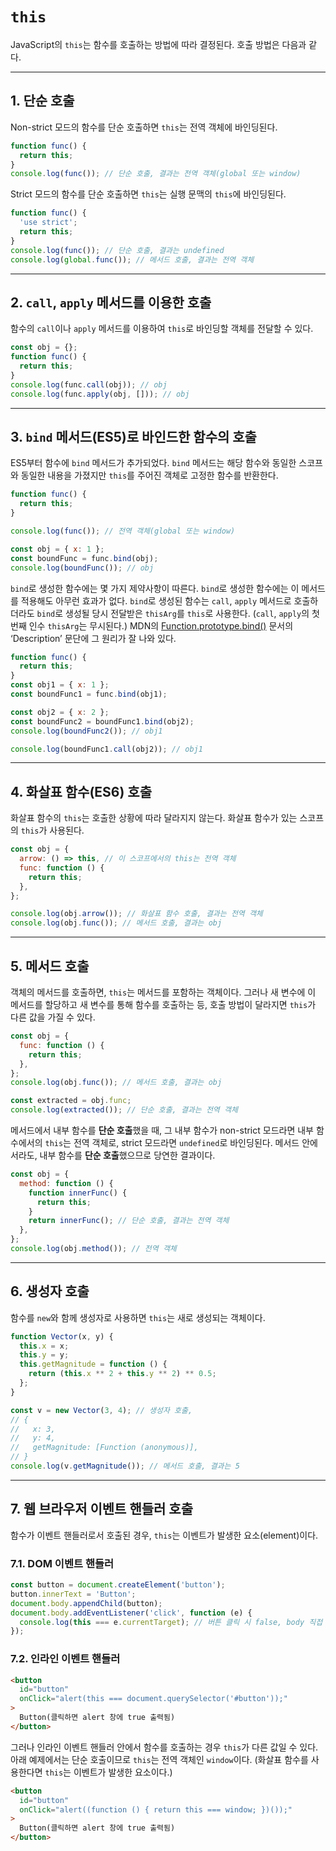 # `this`

JavaScript의 `this`는 함수를 호출하는 방법에 따라 결정된다. 호출 방법은 다음과 같다.

-----

## 1. 단순 호출

Non-strict 모드의 함수를 단순 호출하면 `this`는 전역 객체에 바인딩된다.

```javascript
function func() {
  return this;
}
console.log(func()); // 단순 호출, 결과는 전역 객체(global 또는 window)
```

Strict 모드의 함수를 단순 호출하면 `this`는 실행 문맥의 `this`에 바인딩된다.

```javascript
function func() {
  'use strict';
  return this;
}
console.log(func()); // 단순 호출, 결과는 undefined
console.log(global.func()); // 메서드 호출, 결과는 전역 객체
```

-----

## 2. `call`, `apply` 메서드를 이용한 호출

함수의 `call`이나 `apply` 메서드를 이용하여 `this`로 바인딩할 객체를 전달할 수 있다.

```javascript
const obj = {};
function func() {
  return this;
}
console.log(func.call(obj)); // obj
console.log(func.apply(obj, [])); // obj
```

-----

## 3. `bind` 메서드(ES5)로 바인드한 함수의 호출

ES5부터 함수에 `bind` 메서드가 추가되었다. `bind` 메서드는 해당 함수와 동일한 스코프와 동일한 내용을 가졌지만 `this`를 주어진 객체로 고정한 함수를 반환한다.

```javascript
function func() {
  return this;
}

console.log(func()); // 전역 객체(global 또는 window)

const obj = { x: 1 };
const boundFunc = func.bind(obj);
console.log(boundFunc()); // obj
```

`bind`로 생성한 함수에는 몇 가지 제약사항이 따른다. `bind`로 생성한 함수에는 이 메서드를 적용해도 아무런 효과가 없다. `bind`로 생성된 함수는 `call`, `apply` 메서드로 호출하더라도 `bind`로 생성될 당시 전달받은 `thisArg`를 `this`로 사용한다. (`call`, `apply`의 첫 번째 인수 `thisArg`는 무시된다.) MDN의 [Function.prototype.bind()](https://developer.mozilla.org/en-US/docs/Web/JavaScript/Reference/Global_Objects/Function/bind) 문서의 ‘Description’ 문단에 그 원리가 잘 나와 있다.

```javascript
function func() {
  return this;
}
const obj1 = { x: 1 };
const boundFunc1 = func.bind(obj1);

const obj2 = { x: 2 };
const boundFunc2 = boundFunc1.bind(obj2);
console.log(boundFunc2()); // obj1

console.log(boundFunc1.call(obj2)); // obj1
```

-----

## 4. 화살표 함수(ES6) 호출

화살표 함수의 `this`는 호출한 상황에 따라 달라지지 않는다. 화살표 함수가 있는 스코프의 `this`가 사용된다.

```javascript
const obj = {
  arrow: () => this, // 이 스코프에서의 this는 전역 객체
  func: function () {
    return this;
  },
};

console.log(obj.arrow()); // 화살표 함수 호출, 결과는 전역 객체
console.log(obj.func()); // 메서드 호출, 결과는 obj
```

-----

## 5. 메서드 호출

객체의 메서드를 호출하면, `this`는 메서드를 포함하는 객체이다. 그러나 새 변수에 이 메서드를 할당하고 새 변수를 통해 함수를 호출하는 등, 호출 방법이 달라지면 `this`가 다른 값을 가질 수 있다.

```javascript
const obj = {
  func: function () {
    return this;
  },
};
console.log(obj.func()); // 메서드 호출, 결과는 obj

const extracted = obj.func;
console.log(extracted()); // 단순 호출, 결과는 전역 객체
```

메서드에서 내부 함수를 **단순 호출**했을 때, 그 내부 함수가 non-strict 모드라면 내부 함수에서의 `this`는 전역 객체로, strict 모드라면 `undefined`로 바인딩된다. 메서드 안에서라도, 내부 함수를 **단순 호출**했으므로 당연한 결과이다.

```javascript
const obj = {
  method: function () {
    function innerFunc() {
      return this;
    }
    return innerFunc(); // 단순 호출, 결과는 전역 객체
  },
};
console.log(obj.method()); // 전역 객체
```

-----

## 6. 생성자 호출

함수를 `new`와 함께 생성자로 사용하면 `this`는 새로 생성되는 객체이다.

```javascript
function Vector(x, y) {
  this.x = x;
  this.y = y;
  this.getMagnitude = function () {
    return (this.x ** 2 + this.y ** 2) ** 0.5;
  };
}

const v = new Vector(3, 4); // 생성자 호출,
// {
//   x: 3,
//   y: 4,
//   getMagnitude: [Function (anonymous)],
// }
console.log(v.getMagnitude()); // 메서드 호출, 결과는 5
```

-----

## 7. 웹 브라우저 이벤트 핸들러 호출

함수가 이벤트 핸들러로서 호출된 경우, `this`는 이벤트가 발생한 요소(element)이다.

### 7.1. DOM 이벤트 핸들러

```javascript
const button = document.createElement('button');
button.innerText = 'Button';
document.body.appendChild(button);
document.body.addEventListener('click', function (e) {
  console.log(this === e.currentTarget); // 버튼 클릭 시 false, body 직접 클릭 시 true
});
```

### 7.2. 인라인 이벤트 핸들러

```html
<button
  id="button"
  onClick="alert(this === document.querySelector('#button'));"
>
  Button(클릭하면 alert 창에 true 출력됨)
</button>
```

그러나 인라인 이벤트 핸들러 안에서 함수를 호출하는 경우 `this`가 다른 값일 수 있다. 아래 예제에서는 단순 호출이므로 `this`는 전역 객체인 `window`이다. (화살표 함수를 사용한다면 `this`는 이벤트가 발생한 요소이다.)

```html
<button
  id="button"
  onClick="alert((function () { return this === window; })());"
>
  Button(클릭하면 alert 창에 true 출력됨)
</button>
```
